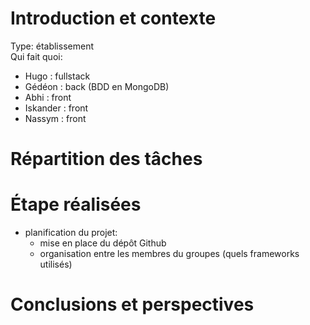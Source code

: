 # Introduction et contexte

Type: établissement  
Qui fait quoi:  
- Hugo      : fullstack
- Gédéon    : back (BDD en MongoDB)
- Abhi      : front
- Iskander  : front
- Nassym    : front

# Répartition des tâches

# Étape réalisées

- planification du projet:
    - mise en place du dépôt Github
    - organisation entre les membres du groupes (quels frameworks utilisés)

# Conclusions et perspectives